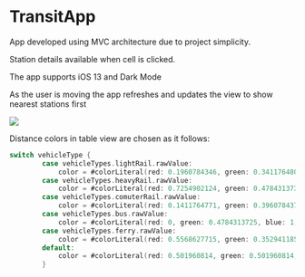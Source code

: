 # TransitApp

App developed using MVC architecture due to project simplicity.

Station details available when cell is clicked.

The app supports iOS 13 and Dark Mode

As the user is moving the app refreshes and updates the view to show nearest stations first

![](Demo.gif)

Distance colors in table view are chosen as it follows:

```swift
switch vehicleType {
        case vehicleTypes.lightRail.rawValue:
            color = #colorLiteral(red: 0.1960784346, green: 0.3411764801, blue: 0.1019607857, alpha: 1)
        case vehicleTypes.heavyRail.rawValue:
            color = #colorLiteral(red: 0.7254902124, green: 0.4784313738, blue: 0.09803921729, alpha: 1)
        case vehicleTypes.comuterRail.rawValue:
            color = #colorLiteral(red: 0.1411764771, green: 0.3960784376, blue: 0.5647059083, alpha: 1)
        case vehicleTypes.bus.rawValue:
            color = #colorLiteral(red: 0, green: 0.4784313725, blue: 1, alpha: 1)
        case vehicleTypes.ferry.rawValue:
            color = #colorLiteral(red: 0.5568627715, green: 0.3529411852, blue: 0.9686274529, alpha: 1)
        default:
            color = #colorLiteral(red: 0.501960814, green: 0.501960814, blue: 0.501960814, alpha: 1)
        }
```
